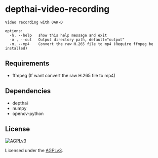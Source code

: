 # depthai-video-recording

```
Video recording with OAK-D

options:
  -h, --help   show this help message and exit
  -o , --out   Output directory path, default="output"
  -m, --mp4    Convert the raw H.265 file to mp4 (Require ffmpeg be installed)
```

## Requirements

* ffmpeg (If want convert the raw H.265 file to mp4)

## Dependencies

* depthai
* numpy
* opencv-python

## License

[![AGPLv3](https://www.gnu.org/graphics/agplv3-155x51.png)](https://www.gnu.org/licenses/agpl-3.0.html)

Licensed under the [AGPLv3](https://www.gnu.org/licenses/agpl-3.0.html).
